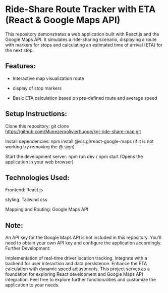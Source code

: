 # Ride-Share Route Tracker with ETA (React & Google Maps API) #
This repository demonstrates a web application built with React.js and the Google Maps API. It simulates a ride-sharing scenario, displaying a route with markers for stops and calculating an estimated time of arrival (ETA) for the next stop.

## Features: ##

- Interactive map visualization route

- display of stop markers

- Basic ETA calculation based on pre-defined route and average speed

## Setup Instructions: ##

Clone this repository: git clone https://github.com/Munezeroolivierhugue/kgl-ride-share-map.git


Install dependencies: npm install @vis.gl/react-google-maps (if it is not working try removing the @ sign)


Start the development server: npm run dev / npm start (Opens the application in your web browser)

## Technologies Used: ##

Frontend: React.js

styling: Tailwind css

Mapping and Routing: Google Maps API

## Note: ##

An API key for the Google Maps API is not included in this repository. You'll need to obtain your own API key and configure the application accordingly.
Further Development:

Implementation of real-time driver location tracking.
Integrate with a backend for user interaction and data persistence.
Enhance the ETA calculation with dynamic speed adjustments.
This project serves as a foundation for exploring React development and Google Maps API integration. Feel free to explore further functionalities and customize the application to your needs.
